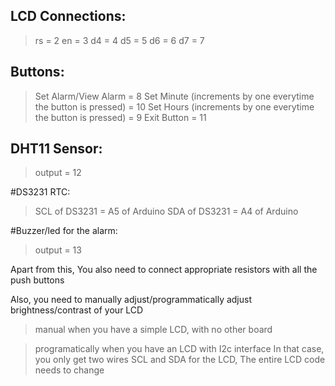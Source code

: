 ## LCD Connections:
>rs = 2
>en = 3
>d4 = 4
>d5 = 5
>d6 = 6
>d7 = 7

## Buttons:
>Set Alarm/View Alarm = 8
>Set Minute (increments by one everytime the button is pressed) = 10
>Set Hours (increments by one everytime the button is pressed) = 9
>Exit Button = 11

## DHT11 Sensor:
>output = 12

#DS3231 RTC:
>SCL of DS3231 = A5 of Arduino
>SDA of DS3231 = A4 of Arduino

#Buzzer/led for the alarm:
>output = 13






Apart from this, 
You also need to connect appropriate resistors
with all the push buttons

Also,
you need to manually adjust/programmatically adjust brightness/contrast of your LCD
>manual when you have a simple LCD, with no other board

>programatically when you have an LCD with I2c interface
>In that case, you only get two wires SCL and SDA for the LCD, The entire LCD code needs to change